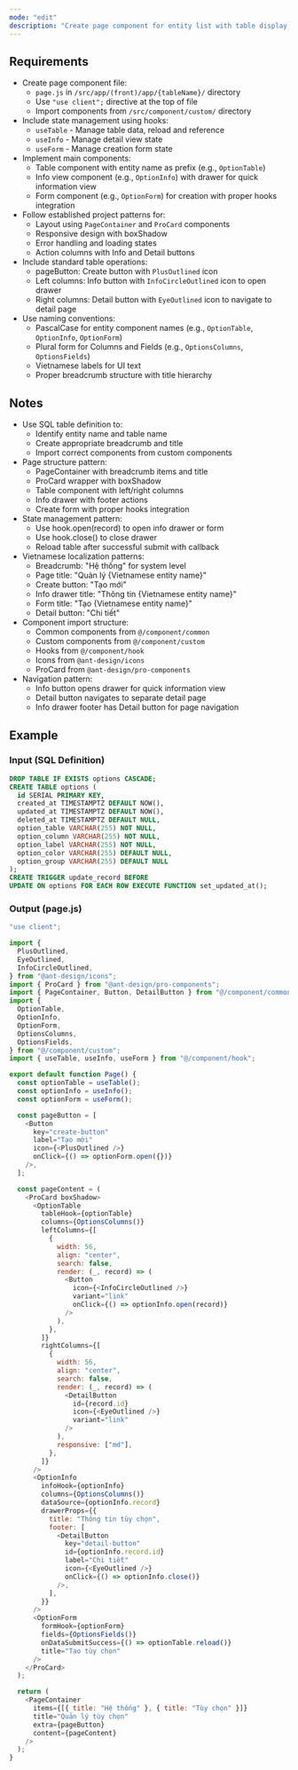 ```yaml
---
mode: "edit"
description: "Create page component for entity list with table display, create form, view information and detail link functionality."
---
```


## Requirements

- Create page component file:
  - `page.js` in `/src/app/(front)/app/{tableName}/` directory
  - Use `"use client";` directive at the top of file
  - Import components from `/src/component/custom/` directory
- Include state management using hooks:
  - `useTable` - Manage table data, reload and reference
  - `useInfo` - Manage detail view state
  - `useForm` - Manage creation form state
- Implement main components:
  - Table component with entity name as prefix (e.g., `OptionTable`)
  - Info view component (e.g., `OptionInfo`) with drawer for quick information view
  - Form component (e.g., `OptionForm`) for creation with proper hooks integration
- Follow established project patterns for:
  - Layout using `PageContainer` and `ProCard` components
  - Responsive design with boxShadow
  - Error handling and loading states
  - Action columns with Info and Detail buttons
- Include standard table operations:
  - pageButton: Create button with `PlusOutlined` icon
  - Left columns: Info button with `InfoCircleOutlined` icon to open drawer
  - Right columns: Detail button with `EyeOutlined` icon to navigate to detail page
- Use naming conventions:
  - PascalCase for entity component names (e.g., `OptionTable`, `OptionInfo`, `OptionForm`)
  - Plural form for Columns and Fields (e.g., `OptionsColumns`, `OptionsFields`)
  - Vietnamese labels for UI text
  - Proper breadcrumb structure with title hierarchy

## Notes

- Use SQL table definition to:
  - Identify entity name and table name
  - Create appropriate breadcrumb and title
  - Import correct components from custom components
- Page structure pattern:
  - PageContainer with breadcrumb items and title
  - ProCard wrapper with boxShadow
  - Table component with left/right columns
  - Info drawer with footer actions
  - Create form with proper hooks integration
- State management pattern:
  - Use hook.open(record) to open info drawer or form
  - Use hook.close() to close drawer
  - Reload table after successful submit with callback
- Vietnamese localization patterns:
  - Breadcrumb: "Hệ thống" for system level
  - Page title: "Quản lý {Vietnamese entity name}"
  - Create button: "Tạo mới"
  - Info drawer title: "Thông tin {Vietnamese entity name}"
  - Form title: "Tạo {Vietnamese entity name}"
  - Detail button: "Chi tiết"
- Component import structure:
  - Common components from `@/component/common`
  - Custom components from `@/component/custom`
  - Hooks from `@/component/hook`
  - Icons from `@ant-design/icons`
  - ProCard from `@ant-design/pro-components`
- Navigation pattern:
  - Info button opens drawer for quick information view
  - Detail button navigates to separate detail page
  - Info drawer footer has Detail button for page navigation

## Example

### Input (SQL Definition)

```sql
DROP TABLE IF EXISTS options CASCADE;
CREATE TABLE options (
  id SERIAL PRIMARY KEY,
  created_at TIMESTAMPTZ DEFAULT NOW(),
  updated_at TIMESTAMPTZ DEFAULT NOW(),
  deleted_at TIMESTAMPTZ DEFAULT NULL,
  option_table VARCHAR(255) NOT NULL,
  option_column VARCHAR(255) NOT NULL,
  option_label VARCHAR(255) NOT NULL,
  option_color VARCHAR(255) DEFAULT NULL,
  option_group VARCHAR(255) DEFAULT NULL
);
CREATE TRIGGER update_record BEFORE
UPDATE ON options FOR EACH ROW EXECUTE FUNCTION set_updated_at();
```

### Output (page.js)

```javascript
"use client";

import {
  PlusOutlined,
  EyeOutlined,
  InfoCircleOutlined,
} from "@ant-design/icons";
import { ProCard } from "@ant-design/pro-components";
import { PageContainer, Button, DetailButton } from "@/component/common";
import {
  OptionTable,
  OptionInfo,
  OptionForm,
  OptionsColumns,
  OptionsFields,
} from "@/component/custom";
import { useTable, useInfo, useForm } from "@/component/hook";

export default function Page() {
  const optionTable = useTable();
  const optionInfo = useInfo();
  const optionForm = useForm();

  const pageButton = [
    <Button
      key="create-button"
      label="Tạo mới"
      icon={<PlusOutlined />}
      onClick={() => optionForm.open({})}
    />,
  ];

  const pageContent = (
    <ProCard boxShadow>
      <OptionTable
        tableHook={optionTable}
        columns={OptionsColumns()}
        leftColumns={[
          {
            width: 56,
            align: "center",
            search: false,
            render: (_, record) => (
              <Button
                icon={<InfoCircleOutlined />}
                variant="link"
                onClick={() => optionInfo.open(record)}
              />
            ),
          },
        ]}
        rightColumns={[
          {
            width: 56,
            align: "center",
            search: false,
            render: (_, record) => (
              <DetailButton
                id={record.id}
                icon={<EyeOutlined />}
                variant="link"
              />
            ),
            responsive: ["md"],
          },
        ]}
      />
      <OptionInfo
        infoHook={optionInfo}
        columns={OptionsColumns()}
        dataSource={optionInfo.record}
        drawerProps={{
          title: "Thông tin tùy chọn",
          footer: [
            <DetailButton
              key="detail-button"
              id={optionInfo.record.id}
              label="Chi tiết"
              icon={<EyeOutlined />}
              onClick={() => optionInfo.close()}
            />,
          ],
        }}
      />
      <OptionForm
        formHook={optionForm}
        fields={OptionsFields()}
        onDataSubmitSuccess={() => optionTable.reload()}
        title="Tạo tùy chọn"
      />
    </ProCard>
  );

  return (
    <PageContainer
      items={[{ title: "Hệ thống" }, { title: "Tùy chọn" }]}
      title="Quản lý tùy chọn"
      extra={pageButton}
      content={pageContent}
    />
  );
}
```
